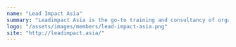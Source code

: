 ```yaml
---
name: "Lead Impact Asia"
summary: "Leadimpact Asia is the go-to training and consultancy of organizations and professionals who are ready for the next level."
logo: "/assets/images/members/lead-impact-asia.png"
site: "http://leadimpact.asia/"
---
```


